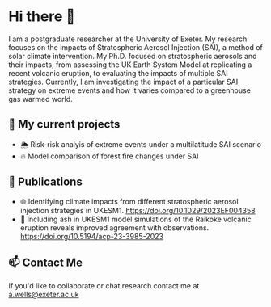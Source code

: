 # Hi there 👋

I am a postgraduate researcher at the University of Exeter. My research focuses on the impacts of Stratospheric Aerosol Injection (SAI), a method of solar climate intervention. My Ph.D. focused on stratospheric aerosols and their impacts, from assessing the UK Earth System Model at replicating a recent volcanic eruption, to evaluating the impacts of multiple SAI strategies. Currently, I am investigating the impact of a particular SAI strategy on extreme events and how it varies compared to a greenhouse gas warmed world. 

## 💭 My current projects
 
- 🌦 Risk-risk analyis of extreme events under a multilatitude SAI scenario
- 🔥 Model comparison of forest fire changes under SAI 

## 🚨 Publications

- 🌐 Identifying climate impacts from different stratospheric aerosol injection strategies in UKESM1. https://doi.org/10.1029/2023EF004358
- 🌋 Including ash in UKESM1 model simulations of the Raikoke volcanic eruption reveals improved agreement with observations. https://doi.org/10.5194/acp-23-3985-2023

## 📫 Contact Me

If you'd like to collaborate or chat research contact me at a.wells@exeter.ac.uk 

